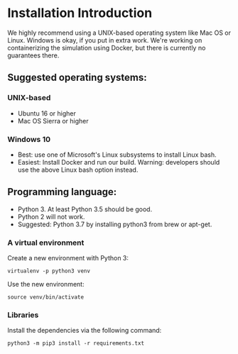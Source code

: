# Installation Introduction

We highly recommend using a UNIX-based operating system like Mac OS or Linux. Windows is okay, if you put in extra work. We're working on containerizing the simulation using Docker, but there is currently no guarantees there. 

## Suggested operating systems: 

### UNIX-based

- Ubuntu 16 or higher
- Mac OS Sierra or higher

### Windows 10 

- Best: use one of Microsoft's Linux subsystems to install Linux bash. 
- Easiest: Install Docker and run our build. Warning: developers should use the above Linux bash option instead. 


## Programming language: 
- Python 3. At least Python 3.5 should be good.
- Python 2 will not work. 
- Suggested: Python 3.7 by installing python3 from brew or apt-get. 


### A virtual environment

Create a new environment with Python 3: 

`virtualenv -p python3 venv`

Use the new environment:

`source venv/bin/activate`


### Libraries

Install the dependencies via the following command:

`python3 -m pip3 install -r requirements.txt` 
